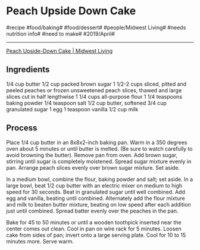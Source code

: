 # Peach Upside Down Cake
#recipe #food/baking# #food/dessert#  #people/Midwest Living# #needs nutrition info# #need to make# #2019/April#
- - - -
[Peach Upside-Down Cake | Midwest Living](http://www.midwestliving.com/recipe/layer-cakes/peach-upside-down-cake)

## Ingredients
1/4 cup butter 
1/2 cup packed brown sugar
1 1/2-2 cups sliced, pitted and peeled peaches or frozen unsweetened peach slices, thawed and large slices cut in half lengthwise
1 1/4 cups all-purpose flour
1 1/4 teaspoons baking powder
1/4 teaspoon salt
1/2 cup butter, softened 
3/4 cup granulated sugar
1 egg
1 teaspoon vanilla
1/2 cup milk

## Process
Place 1/4 cup butter in an 8x8x2-inch baking pan. Warm in a 350 degrees oven about 5 minutes or until butter is melted. (Be sure to watch carefully to avoid browning the butter). Remove pan from oven. Add brown sugar, stirring until sugar is completely moistened. Spread sugar mixture evenly in pan. Arrange peach slices evenly over brown sugar mixture. Set aside.

In a medium bowl, combine the flour, baking powder and salt; set aside. In a large bowl, beat 1/2 cup butter with an electric mixer on medium to high speed for 30 seconds. Beat in granulated sugar until well combined. Add egg and vanilla, beating until combined. Alternately add the flour mixture and milk to beaten butter mixture, beating on low speed after each addition just until combined. Spread batter evenly over the peaches in the pan.

Bake for 45 to 50 minutes or until a wooden toothpick inserted near the center comes out clean. Cool in pan on wire rack for 5 minutes. Loosen cake from sides of pan; invert onto a large serving plate. Cool for 10 to 15 minutes more. Serve warm.